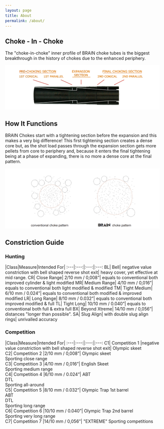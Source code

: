```yaml
---
layout: page
title: About
permalink: /about/
---
```


## Choke - In - Choke

The "choke-in-choke" inner profile of BRAIN choke tubes is the biggest breakthrough in the history of chokes due to the enhanced periphery.

![choke in choke](/assets/choke_in_choke.png)

## How It Functions

BRAIN Chokes start with a tightening section before the expansion and this makes a very big difference! This first tightening section creates a dense core but, as the shot load passes through the expansion section gets more pellets from core to periphery and, because it enters the final tightening being at a phase of expanding, there is no more a dense core at the final pattern.

![enhanced periphery](/assets/periphery.png)

## Constriction Guide


### Hunting 

 |Class|Measure|Intended For|
:---|:---:|:---:|:---:
BL| Bell| negative value constriction with bell shaped reverse shot exit| heavy cover, yet effective at mid range.
CR| Close Range| 2/10 mm / 0,008”| equals to conventional both improved cylinder & light modified
MR| Medium Range| 4/10 mm / 0,016”| equals to conventional both light modified & modified
TM| Tight Medium| 6/10 mm / 0.024”| equals to conventional both modified & improved modified
LR| Long Range| 8/10 mm / 0.032”| equals to conventional both improved modified & full
TL| Tight Long| 10/10 mm / 0.040”| equals to conventional both full & extra full
BX| Beyond Χtreme| 14/10 mm / 0,056”| distances "longer than possible".
SA| Slug Align| with double slug align rings| unrivalled accuracy

### Competition

 |Class|Measure|Intended For|
:---|:---:|:---:|:---:
C1| Competition 1 |negative value constriction with bell shaped reverse shot exit| Olympic skeet  
C2| Competition 2 |2/10 mm / 0,008”| Olympic skeet <br> Sporting close range  
C3| Competition 3 |4/10 mm / 0,016”| English Skeet <br> Sporting medium range  
C4| Competition 4 |6/10 mm / 0.024”| ABT <br> DTL <br> Sporting all-around  
C5| Competition 5 |8/10 mm / 0.032”| Olympic Trap 1st barrel <br> ABT <br> DTL <br> Sporting long range  
C6| Competition 6 |10/10 mm / 0.040”| Olympic Trap 2nd barrel <br> Sporting very long range  
C7| Competition 7 |14/10 mm / 0,056”| "EXTREME" Sporting competitions  